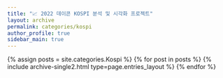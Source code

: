 ```yaml
---
title: "📈 2022 데이콘 KOSPI 분석 및 시각화 프로젝트"
layout: archive
permalink: categories/kospi
author_profile: true
sidebar_main: true
---
```



{% assign posts = site.categories.Kospi %}
{% for post in posts %} {% include archive-single2.html type=page.entries_layout %} {% endfor %}

